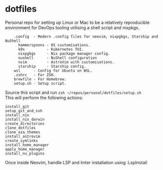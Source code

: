 # dotfiles

Personal repo for setting up Linux or Mac to be a relatively reproducible environment for DevOps tooling utilising a shell script and nixpkgs.  

```
    .config  - Modern .config files for neovim, nixpgkgs, Starship and NuShell  
      hammerspoons - OS customisations.  
      k9s          - Kubernetes TUI.  
      nixpgkgs     - Nix package manager config.  
      nushell      - NuShell configuration  
      nvim         - AstroVim with customisations.  
      starship     - Starship config.  
    wsl      - Config for Ubuntu on WSL.  
    .zshrc   - For ZSH.  
    brewfile - For Homebrew.  
    setup.sh - Setup script.  
```

Source this script and run `zsh ~/repos/personal/dotfiles/setup.sh`  
This will perform the following actions:   

```
install_git
setup_git_and_ssh
install_nix
install_nix_darwin
create_directories
clone_dotfiles
clone_eza_themes
install_astrovim
create_symlinks
install_home_manager
apply_home_manager
install_nu_plugins
```  

Once inside Neovim, handle LSP and linter installation using :LspInstall  
